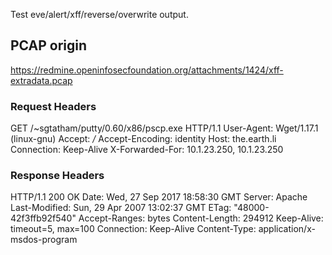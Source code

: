 Test eve/alert/xff/reverse/overwrite output.

## PCAP origin

https://redmine.openinfosecfoundation.org/attachments/1424/xff-extradata.pcap

### Request Headers

GET /~sgtatham/putty/0.60/x86/pscp.exe HTTP/1.1
User-Agent: Wget/1.17.1 (linux-gnu)
Accept: */*
Accept-Encoding: identity
Host: the.earth.li
Connection: Keep-Alive
X-Forwarded-For: 10.1.23.250, 10.1.23.250

### Response Headers

HTTP/1.1 200 OK
Date: Wed, 27 Sep 2017 18:58:30 GMT
Server: Apache
Last-Modified: Sun, 29 Apr 2007 13:02:37 GMT
ETag: "48000-42f3ffb92f540"
Accept-Ranges: bytes
Content-Length: 294912
Keep-Alive: timeout=5, max=100
Connection: Keep-Alive
Content-Type: application/x-msdos-program
